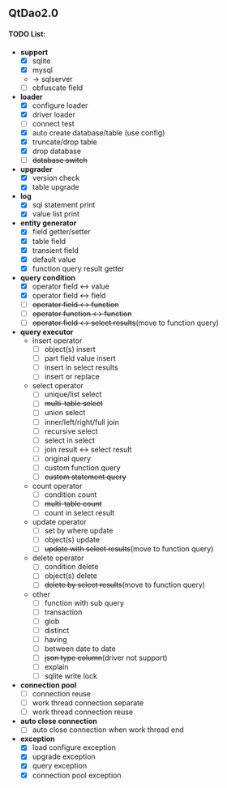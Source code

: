 ## QtDao2.0
#### TODO List:
- **support**
  - [x] sqlite
  - [x] mysql
  - -> sqlserver
  - [ ] obfuscate field

- **loader**
  - [x] configure loader
  - [x] driver loader
  - [ ] connect test
  - [x] auto create database/table (use config)
  - [x] truncate/drop table
  - [x] drop database
  - [ ] ~~database switch~~
- **upgrader**
  - [x] version check
  - [x] table upgrade
- **log**
  - [x] sql statement print 
  - [x] value list print
- **entity generator**
  - [x] field getter/setter
  - [x] table field
  - [x] transient field
  - [x] default value
  - [x] function query result getter
- **query condition**
  - [x] operator field <-> value
  - [x] operator field <-> field
  - [ ] ~~operator field <-> function~~
  - [ ] ~~operator function <-> function~~
  - [ ] ~~operator field <-> select results~~(move to function query)
- **query executor**
  - insert operator
    - [ ] object(s) insert
    - [ ] part field value insert
    - [ ] insert in select results
    - [ ] insert or replace
  - select operator
    - [ ] unique/list select
    - [ ] ~~multi-table select~~
    - [ ] union select
    - [ ] inner/left/right/full join
    - [ ] recursive select
    - [ ] select in select
    - [ ] join result <-> select result 
    - [ ] original query
    - [ ] custom function query
    - [ ] ~~custom statement query~~
  - count operator
    - [ ] condition count
    - [ ] ~~multi-table count~~
    - [ ] count in select result
  - update operator
    - [ ] set by where update
    - [ ] object(s) update
    - [ ] ~~update with select results~~(move to function query)
  - delete operator
    - [ ] condition delete
    - [ ] object(s) delete
    - [ ] ~~delete by select results~~(move to function query)
  - other
    - [ ] function with sub query
    - [ ] transaction
    - [ ] glob
    - [ ] distinct
    - [ ] having
    - [ ] between date to date
    - [ ] ~~json type column~~(driver not support)
    - [ ] explain
    - [ ] sqlite write lock
- **connection pool**
  - [ ] connection reuse
  - [ ] work thread connection separate
  - [ ] work thread connection reuse
- **auto close connection**
  - [ ] auto close connection when work thread end
- **exception**
  - [x] load configure exception
  - [x] upgrade exception
  - [x] query exception
  - [x] connection pool exception
